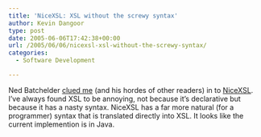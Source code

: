 ```yaml
---
title: 'NiceXSL: XSL without the screwy syntax'
author: Kevin Dangoor
type: post
date: 2005-06-06T17:42:38+00:00
url: /2005/06/06/nicexsl-xsl-without-the-screwy-syntax/
categories:
  - Software Development

---
```

Ned Batchelder [clued me][1] (and his hordes of other readers) in to [NiceXSL][2]. I&#8217;ve always found XSL to be annoying, not because it&#8217;s declarative but because it has a nasty syntax. NiceXSL has a far more natural (for a programmer) syntax that is translated directly into XSL. It looks like the current implemention is in Java.

 [1]: http://www.nedbatchelder.com/blog/200506.html#e20050604T174707
 [2]: http://nicexsl.sourceforge.net/